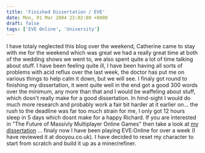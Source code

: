 ```yaml
---
title: 'Finished Dissertation / EVE'
date: Mon, 01 Mar 2004 23:02:08 +0000
draft: false
tags: ['EVE Online', 'University']
---
```


I have totaly neglected this blog over the weekend, Catherine came to stay with me for the weekend which was great we had a really great time at both of the wedding shows we went to, we also spent quite a lot of time talking about stuff. I have been feeling quite ill, I have been having all sorts of problems with acid reflux over the last week, the doctor has put me on various things to help calm it down, but we will see. I finaly got round to finishing my dissertation, it went quite well in the end got a good 300 words over the minimum, any more than that and I would be waffeling about stuff, which dosn't really make for a good dissertation. In hind-sight I would do much more research and probably work a fair bit harder at it earlier on... the rush to the deadline was far too much strain for me, I only got 12 hours sleep in 5 days which dosnt make for a happy Richard. If you are interested in "The Future of Massivly Multiplayer Online Games" then take a look at [my dissertation](/university/dissertation) ... finaly now I have been playing EVE:Online for over a week (I have reviewed it at dooyou.co.uk). I have decided to reset my character to start from scratch and build it up as a miner/refiner.